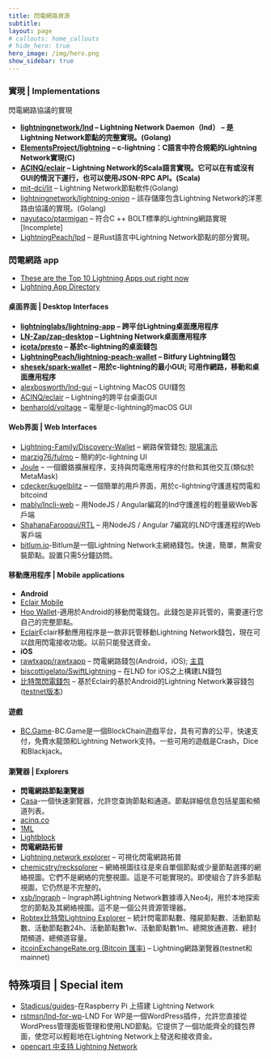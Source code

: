```yaml
---
title: 閃電網路資源 
subtitle: 
layout: page
# callouts: home_callouts
# hide_hero: true
hero_image: /img/hero.png
show_sidebar: true
---
```


### 實現 | Implementations

閃電網路協議的實現

* **[lightningnetwork/lnd](https://github.com/lightningnetwork/lnd) – Lightning Network Daemon（lnd） – 是Lightning Network節點的完整實現。(Golang)**
* **[ElementsProject/lightning](https://github.com/ElementsProject/lightning) – c-lightning：C語言中符合規範的Lightning Network實現(C)**
* **[ACINQ/eclair](https://github.com/ACINQ/eclair) – Lightning Network的Scala語言實現。它可以在有或沒有GUI的情況下運行，也可以使用JSON-RPC API。(Scala)**
* [mit-dci/lit](https://github.com/mit-dci/lit) – Lightning Network節點軟件(Golang)
* [lightningnetwork/lightning-onion](https://github.com/lightningnetwork/lightning-onion) – 該存儲庫包含Lightning Network的洋蔥路由協議的實現。(Golang)
* [nayutaco/ptarmigan](https://github.com/nayutaco/ptarmigan) – 符合C ++ BOLT標準的Lightning網路實現[Incomplete]
* [LightningPeach/lpd](https://github.com/LightningPeach/lpd) – 是Rust語言中Lightning Network節點的部分實現。

### 閃電網路 app

* [These are the Top 10 Lightning Apps out right now](https://kintu.co/lightning-apps/)
* [Lightning App Directory](https://dev.lightning.community/lapps/)

#### 桌面界面 | Desktop Interfaces

* **[lightninglabs/lightning-app](https://github.com/lightninglabs/lightning-app) – 跨平台Lightning桌面應用程序**
* **[LN-Zap/zap-desktop](https://github.com/LN-Zap/zap-desktop) – Lightning Network桌面應用程序**
* **[icota/presto](https://github.com/icota/presto) – 基於c-lightning的桌面錢包**
* **[LightningPeach/lightning-peach-wallet](https://github.com/LightningPeach/lightning-peach-wallet) – Bitfury Lightning錢包**
* **[shesek/spark-wallet](https://github.com/shesek/spark-wallet) – 用於c-lightning的最小GUI; 可用作網路，移動和桌面應用程序**
* [alexbosworth/lnd-gui](https://github.com/alexbosworth/lnd-gui) – Lightning MacOS GUI錢包
* [ACINQ/eclair](https://github.com/ACINQ/eclair) – Lightning的跨平台桌面GUI
* [benharold/voltage](https://github.com/benharold/voltage) – 電壓是c-lightning的macOS GUI

#### Web界面 | Web Interfaces

* [Lightning-Family/Discovery-Wallet](https://github.com/Lightning-Family/Discovery-Wallet) – 網路保管錢包; [現場演示](https://wallet.lightning.family/)
* [marzig76/fulmo](https://github.com/marzig76/fulmo) – 簡約的c-lightning UI
* [Joule](http://lightningjoule.com/) – 一個鍍鉻擴展程序，支持與閃電應用程序的付款和其他交互(類似於MetaMask)
* [cdecker/kugelblitz](https://github.com/cdecker/kugelblitz) – 一個簡單的用戶界面，用於c-lightning守護進程閃電和bitcoind
* [mably/lncli-web](https://github.com/mably/lncli-web) – 用NodeJS / Angular編寫的lnd守護進程的輕量級Web客戶端
* [ShahanaFarooqui/RTL](https://github.com/ShahanaFarooqui/RTL) – 用NodeJS / Angular 7編寫的LND守護進程的Web客戶端
* [bitlum.io](https://bitlum.io/)-Bitlum是一個Lightning Network主網絡錢包。快速，簡單，無需安裝節點。設置只需5分鐘訪問。

#### 移動應用程序 | Mobile applications

* **Android**
* [Eclair Mobile](https://play.google.com/store/apps/details?id=fr.acinq.eclair.wallet.mainnet2)
* [Hoo Wallet](https://hoo.com/)-適用於Android的移動閃電錢包。此錢包是非託管的，需要運行您自己的完整節點。
* [Eclair](https://github.com/ACINQ/eclair-mobile)Eclair移動應用程序是一款非託管移動Lightning Network錢包，現在可以啟用閃電接收功能。以前只能發送資金。
* **iOS**
* [rawtxapp/rawtxapp](https://github.com/rawtxapp/rawtxapp) – 閃電網路錢包(Android，iOS); [主頁](https://rawtx.com/)
* [biscottigelato/SwiftLightning](https://github.com/biscottigelato/SwiftLightning) – 在LND for iOS之上構建LN錢包
* [比特幣閃電錢包](https://play.google.com/store/apps/details?id=com.lightning.walletapp) – 基於Eclair的基於Android的Lightning Network兼容錢包([testnet版本](https://cypherpunks.tech/resources/%e9%96%83%e9%9b%bb%e7%b6%b2%e8%b7%af-%e8%b3%87%e6%ba%90/https%EF%BC%9A//play.google.com/store/apps/details?id=com.lightning.wallet))

#### 遊戲

* [BC.Game](https://bc.game/atm)-BC.Game是一個BlockChain遊戲平台，具有可靠的公平，快速支付，免費水龍頭和Lightning Network支持。一些可用的遊戲是Crash，Dice和Blackjack。

#### 瀏覽器 | Explorers

* **閃電網路節點瀏覽器**
* [Casa](https://explore.casa/)-一個快速瀏覽器，允許您查詢節點和通道。節點詳細信息包括星圖和頻道列表。
* [acinq.co](https://explorer.acinq.co/)
* [1ML](https://1ml.com/)
* [Lightblock](https://lightblock.me/)
* **閃電網路拓普**
* [Lightning network explorer](https://explorer.acinq.co/) – 可視化閃電網路拓普
* [chemicstry/recksplorer](https://gist.github.com/bretton/798ec38165ffabc719d91e0f4f67552d) – 網絡視圖​​往往是來自單個節點或少量節點選擇的網絡視圖。它們不是網絡的完整視圖。這是不可能實現的。即使組合了許多節點視圖，它仍然是不完整的。
* [xsb/lngraph](https://github.com/xsb/lngraph) – lngraph將Lightning Network數據導入Neo4j，用於本地探索您的節點及其網絡視圖。這不是一個公共資源管理器。
* [Robtex比特幣Lightning Explorer](https://www.robtex.com/lightning/node/) – 統計閃電節點數、殭屍節點數、活動節點數、活動節點數24h、活動節點數1w、活動節點數1m、總開放通道數、總封閉頻道、總頻道容量。
* [itcoinExchangeRate.org (Bitcoin 匯率)](https://bitcoinexchangerate.org/lightning) – Lightning網路瀏覽器(testnet和mainnet)

## 特殊項目 | Special item

* [Stadicus/guides](https://github.com/Stadicus/guides/blob/master/raspibolt/README.md)-在Raspberry Pi 上搭建 Lightning Network
* [rstmsn/lnd-for-wp](https://github.com/rstmsn/lnd-for-wp)-LND For WP是一個WordPress插件，允許您直接從WordPress管理面板管理和使用LND節點。它提供了一個功能齊全的錢包界面，使您可以輕鬆地在Lightning Network上發送和接收資金。
* [opencart 中支持 Lightning Network](https://www.opencart.com/index.php?route=marketplace/extension/info&extension_id=36414)